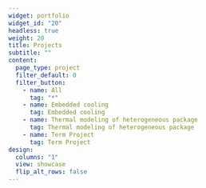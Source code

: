 ```yaml
---
widget: portfolio
widget_id: "20"
headless: true
weight: 20
title: Projects
subtitle: ""
content:
  page_type: project
  filter_default: 0
  filter_button:
    - name: All
      tag: "*"
    - name: Embedded cooling
      tag: Embedded cooling
    - name: Thermal modeling of heterogeneous package 
      tag: Thermal modeling of heterogeneous package 
    - name: Term Project
      tag: Term Project
design:
  columns: "1"
  view: showcase
  flip_alt_rows: false
---
```


